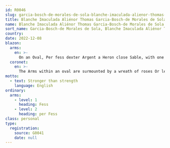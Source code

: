 ```yaml
---
id: R0046
slug: garcia-bosch-de-morales-de-sola-blanche-imaculada-alienor-thomas-gwen
title: Blanche Imaculada Aliénor Thomas Garcia-Bosch-de Morales de Sola
name: Blanche Imaculada Aliénor Thomas Garcia-Bosch-de Morales de Sola
sort_name: Garcia-Bosch-de Morales de Sola, Blanche Imaculada Aliénor Thomas
country: 
date: 2022-12-08
blazon:
  arms:
    en: >-
      On an Oval, Per fess dexter Argent a Heron close Sable, with one leg raised, its chest feathers Gules all within a bordure Gules bearing the crie de guerre DE GARCIA ARRIBA NADÍE DIGA (for GARCIA) sinister Azure 5 fleur-de-lys Or bendwise, 1,3,1, the chief bearing as a mark of cadency on an inescutcheon Argent a dolphin haurient Azure and quarterly 1st & 4th Per fess Argent bendy of 3 Sable, 2nd & 3rd Argent a Mulberry tree proper (for MORALES) all debruised by two links of a chain in bend sinister Argent. Around the oval a wreath of roses Or leaved Vert, bound by a ribbon Azure.
  coronet:
    en: >-
      The Arms within an oval are surmounted by a wreath of roses Or leaved Vert, bound by a ribbon Azure.
motto:
  - text: Stronger than strength
    language: English
ordinary:
  arms:
    - level: 1
      heading: Fess
    - level: 2
      heading: per Fess
class: personal
type:
  registration:
    source: G0041
    date: null
---
```

